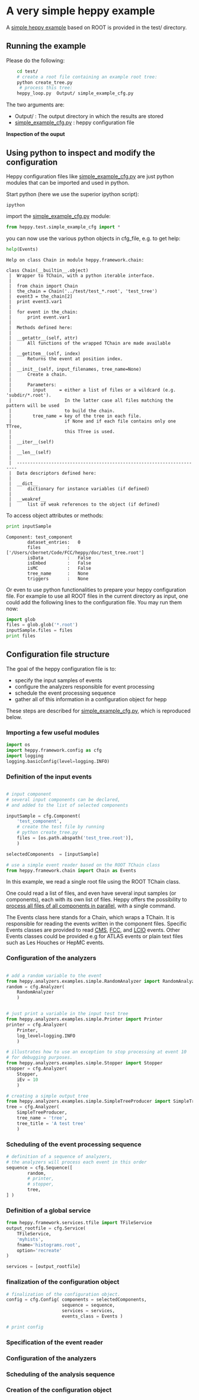 # A very simple heppy example


A [simple heppy example](../test/simple_example_cfg.py) based on ROOT is provided in the test/ directory.

## Running the example

Please do the following:

```bash
    cd test/ 
    # create a root file containing an example root tree:
    python create_tree.py
	 # process this tree:
    heppy_loop.py  Output/ simple_example_cfg.py
```

The two arguments are:

* Output/ : The output directory in which the results are stored
* [simple_example_cfg.py](../test/simple_example_cfg.py) : heppy configuration file

**Inspection of the ouput**

## Using python to inspect and modify the configuration

Heppy configuration files like [simple_example_cfg.py](../test/simple_example_cfg.py) are just python modules that can be imported and used in python.

Start python (here we use the superior ipython script): 

    ipython 
    
import the [simple_example_cfg.py](../test/simple_example_cfg.py) module:

```python
from heppy.test.simple_example_cfg import *
```

you can now use the various python objects in cfg_file, e.g. to get help: 

```python
help(Events)
```

```
Help on class Chain in module heppy.framework.chain:

class Chain(__builtin__.object)
 |  Wrapper to TChain, with a python iterable interface.
 |  
 |  from chain import Chain
 |  the_chain = Chain('../test/test_*.root', 'test_tree')
 |  event3 = the_chain[2]
 |  print event3.var1
 |  
 |  for event in the_chain:
 |      print event.var1
 |  
 |  Methods defined here:
 |  
 |  __getattr__(self, attr)
 |      All functions of the wrapped TChain are made available
 |  
 |  __getitem__(self, index)
 |      Returns the event at position index.
 |  
 |  __init__(self, input_filenames, tree_name=None)
 |      Create a chain.
 |      
 |      Parameters:
 |        input     = either a list of files or a wildcard (e.g. 'subdir/*.root').
 |                    In the latter case all files matching the pattern will be used
 |                    to build the chain.
 |        tree_name = key of the tree in each file.
 |                    if None and if each file contains only one TTree,
 |                    this TTree is used.
 |  
 |  __iter__(self)
 |  
 |  __len__(self)
 |  
 |  ----------------------------------------------------------------------
 |  Data descriptors defined here:
 |  
 |  __dict__
 |      dictionary for instance variables (if defined)
 |  
 |  __weakref__
 |      list of weak references to the object (if defined)
```

To access object attributes or methods:

```python
print inputSample
```
```
Component: test_component
        dataset_entries:   0
        files          :   ['/Users/cbernet/Code/FCC/heppy/doc/test_tree.root']
        isData         :   False
        isEmbed        :   False
        isMC           :   False
        tree_name      :   None
        triggers       :   None
```
Or even to use python functionalities to prepare your heppy configuration file. For example to use all ROOT files in the current directory as input, one could add the following lines to the configuration file. You may run them now: 

```python 
import glob
files = glob.glob('*.root')
inputSample.files = files
print files
```

## Configuration file structure

The goal of the heppy configuration file is to:

* specify the input samples of events
* configure the analyzers responsible for event processing
* schedule the event processing sequence 
* gather all of this information in a configuration object for hepp

These steps are described for [simple_example_cfg.py](../test/simple_example_cfg.py), which is reproduced below.

### Importing a few useful modules

```python
import os
import heppy.framework.config as cfg
import logging
logging.basicConfig(level=logging.INFO)
```

### Definition of the input events

```python

# input component 
# several input components can be declared,
# and added to the list of selected components

inputSample = cfg.Component(
    'test_component',
    # create the test file by running
    # python create_tree.py
    files = [os.path.abspath('test_tree.root')],
    )

selectedComponents  = [inputSample]

# use a simple event reader based on the ROOT TChain class
from heppy.framework.chain import Chain as Events
```

In this example, we read a single root file using the ROOT TChain class. 

One could read a list of files, and even have several input samples (or components), each with its own list of files. Heppy offers the possibility to [process all files of all components in parallel](parallel.md), with a single command. 

The Events class here stands for a Chain, which wraps a TChain. It is responsible for reading the events written in the component files. Specific Events classes are provided to read [CMS](../framework/eventsfwlite.py), [FCC](https://github.com/HEP-FCC/podio/blob/master/python/EventStore.py), and [LCIO](../framework/eventslcio.py) events.
Other Events classes could be provided e.g for ATLAS events or plain text files such as Les Houches or HepMC events.

### Configuration of the analyzers

```python

# add a random variable to the event 
from heppy.analyzers.examples.simple.RandomAnalyzer import RandomAnalyzer
random = cfg.Analyzer(
    RandomAnalyzer
    )


# just print a variable in the input test tree
from heppy.analyzers.examples.simple.Printer import Printer
printer = cfg.Analyzer(
    Printer,
    log_level=logging.INFO
    )

# illustrates how to use an exception to stop processing at event 10
# for debugging purposes.
from heppy.analyzers.examples.simple.Stopper import Stopper
stopper = cfg.Analyzer(
    Stopper,
    iEv = 10
    )

# creating a simple output tree
from heppy.analyzers.examples.simple.SimpleTreeProducer import SimpleTreeProducer
tree = cfg.Analyzer(
    SimpleTreeProducer,
    tree_name = 'tree',
    tree_title = 'A test tree'
    )
```

### Scheduling of the event processing sequence

```python
# definition of a sequence of analyzers,
# the analyzers will process each event in this order
sequence = cfg.Sequence([
        random,
        # printer,
        # stopper,
        tree,
] )
```

### Definition of a global service

```python
from heppy.framework.services.tfile import TFileService
output_rootfile = cfg.Service(
    TFileService,
    'myhists',
    fname='histograms.root',
    option='recreate'
)

services = [output_rootfile]
```

### finalization of the configuration object

```python
# finalization of the configuration object. 
config = cfg.Config( components = selectedComponents,
                     sequence = sequence,
                     services = services, 
                     events_class = Events )

# print config 
```


### Specification of the event reader

### Configuration of the analyzers

### Scheduling of the analysis sequence

### Creation of the configuration object

